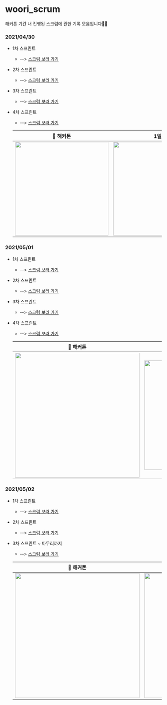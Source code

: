 # woori_scrum
해커톤 기간 내 진행된 스크럼에 관한 기록 모음입니다💪🏻

### 2021/04/30

* 1차 스프린트

    * --> [스크럼 보러 가기](https://github.com/woori-hippy/woori_scrum/blob/main/2021-04-30-15%EC%8B%9C30%EB%B6%84.md)

* 2차 스프린트 

    * --> [스크럼 보러 가기](https://github.com/woori-hippy/woori_scrum/blob/main/2021-04-30-19%EC%8B%9C30%EB%B6%84.md)

* 3차 스프린트 

    * --> [스크럼 보러 가기](https://github.com/woori-hippy/woori_scrum/blob/main/2021-04-30-23%EC%8B%9C00%EB%B6%84.md)

* 4차 스프린트 

    * --> [스크럼 보러 가기](https://github.com/woori-hippy/woori_scrum/blob/main/2021-05-01-02%EC%8B%9C30%EB%B6%84.md)

    |📌 해커톤|1일차|!!|
    |---|---|---|
    |<img width="300" src="https://user-images.githubusercontent.com/31889335/116754821-5ece2b80-aa44-11eb-8d66-81395802974e.jpeg">|<img width="300" src="https://user-images.githubusercontent.com/31889335/116754841-64c40c80-aa44-11eb-85e3-19194e695e23.jpeg">|<img width="300" src="https://user-images.githubusercontent.com/31889335/116754851-668dd000-aa44-11eb-9a1a-ceaa10bc1f11.jpeg">|

### 2021/05/01

* 1차 스프린트

    * --> [스크럼 보러 가기](https://github.com/woori-hippy/hippy_scrum/blob/main/2021-05-01-16%EC%8B%9C00%EB%B6%84.md)

* 2차 스프린트

    * --> [스크럼 보러 가기](https://github.com/woori-hippy/hippy_scrum/blob/main/2021-05-01-21%EC%8B%9C00%EB%B6%84.md)

* 3차 스프린트

    * --> [스크럼 보러 가기](https://github.com/woori-hippy/hippy_scrum/blob/main/2021-05-01-24%EC%8B%9C00%EB%B6%84.md)

* 4차 스프린트

    * --> [스크럼 보러 가기](https://github.com/woori-hippy/hippy_scrum/blob/main/2021-05-02-04%EC%8B%9C00%EB%B6%84.md)

    |📌 해커톤|2일차|!!|
    |---|---|---|
    |<img width="400" src="https://user-images.githubusercontent.com/31889335/116804961-e8255100-ab5d-11eb-8de6-ed752f18d290.jpeg">|<img width="350" src="https://user-images.githubusercontent.com/31889335/116804966-f70c0380-ab5d-11eb-8f31-fb20140ab16e.jpeg">|<img width="350" src="https://user-images.githubusercontent.com/31889335/116804970-0a1ed380-ab5e-11eb-84cc-230375736747.jpeg">|

### 2021/05/02

* 1차 스프린트

    * --> [스크럼 보러 가기](https://github.com/woori-hippy/hippy_scrum/blob/main/2021-05-02-15%EC%8B%9C30%EB%B6%84.md)

* 2차 스프린트

    * --> [스크럼 보러 가기](https://github.com/woori-hippy/hippy_scrum/blob/main/2021-05-02-19%EC%8B%9C30%EB%B6%84.md)

* 3차 스프린트 ~ 마무리까지

    * --> [스크럼 보러 가기](https://github.com/woori-hippy/hippy_scrum/blob/main/2021-05-03-00%EC%8B%9C00%EB%B6%84.md)

    |📌 해커톤|3일차|!!|
    |---|---|---|
    |<img width="400" src="https://user-images.githubusercontent.com/31889335/116837257-9e437600-ac04-11eb-9f1c-a1cd366fb11e.jpeg">|<img width="400" src="https://user-images.githubusercontent.com/31889335/116837263-a3a0c080-ac04-11eb-80cc-21b12de9389b.jpeg">|<img width="400" src="https://user-images.githubusercontent.com/31889335/116837265-a56a8400-ac04-11eb-9dd0-2f8196500fc1.jpeg">|


